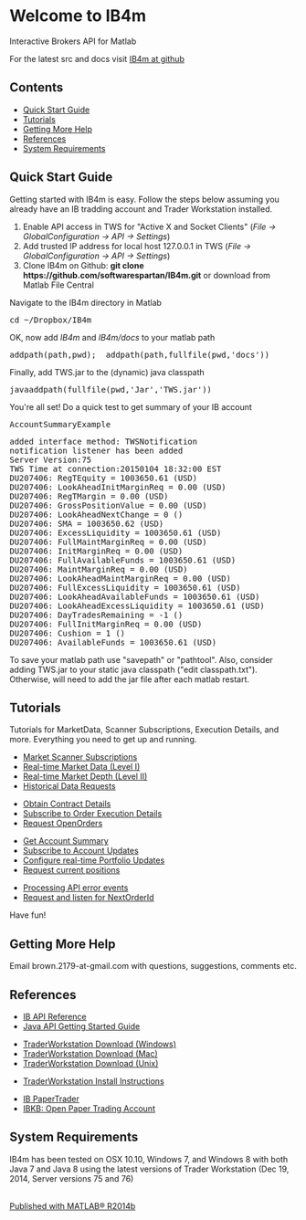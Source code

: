 <!DOCTYPE html
  PUBLIC "-//W3C//DTD HTML 4.01 Transitional//EN">
<html><head>
      <meta http-equiv="Content-Type" content="text/html; charset=utf-8">
      <link rel="stylesheet" type="text/css" href="README.css">
   <!--
This HTML was auto-generated from MATLAB code.
To make changes, update the MATLAB code and republish this document.
      --><title>Welcome to IB4m</title><meta name="generator" content="MATLAB 8.4"><link rel="schema.DC" href="http://purl.org/dc/elements/1.1/"><meta name="DC.date" content="2015-01-04"><meta name="DC.source" content="index.m"><style type="text/css">
  </style></head><body><div class="content"><h1>Welcome to IB4m</h1><!--introduction--><p>Interactive Brokers API for Matlab</p><p>For the latest src and docs visit <a href="http://softwarespartan.github.io/IB4m">IB4m at github</a></p><!--/introduction--><h2>Contents</h2><div><ul><li><a href="#1">Quick Start Guide</a></li><li><a href="#7">Tutorials</a></li><li><a href="#9">Getting More Help</a></li><li><a href="#10">References</a></li><li><a href="#11">System Requirements</a></li></ul></div><h2>Quick Start Guide<a name="1"></a></h2><p>Getting started with IB4m is easy.  Follow the steps below assuming you already have an IB tradding account and Trader Workstation installed.</p><div><ol><li>Enable API access in TWS for "Active X and Socket Clients" (<i>File -&gt; GlobalConfiguration -&gt; API -&gt; Settings</i>)</li><li>Add trusted IP address for local host 127.0.0.1 in TWS (<i>File -&gt; GlobalConfiguration -&gt; API -&gt; Settings</i>)</li><li>Clone IB4m on Github: <b>git clone https://github.com/softwarespartan/IB4m.git</b> or download from Matlab File Central</li></ol></div><p>Navigate to the IB4m directory in Matlab</p><pre class="codeinput">cd <span class="string">~/Dropbox/IB4m</span>
</pre><p>OK, now add <i>IB4m</i> and <i>IB4m/docs</i> to your matlab path</p><pre class="codeinput">addpath(path,pwd);  addpath(path,fullfile(pwd,<span class="string">'docs'</span>))
</pre><p>Finally, add TWS.jar to the (dynamic) java classpath</p><pre class="codeinput">javaaddpath(fullfile(pwd,<span class="string">'Jar'</span>,<span class="string">'TWS.jar'</span>))
</pre><p>You're all set!  Do a quick test to get summary of your IB account</p><pre class="codeinput">AccountSummaryExample
</pre><pre class="codeoutput">added interface method: TWSNotification
notification listener has been added
Server Version:75
TWS Time at connection:20150104 18:32:00 EST
DU207406: RegTEquity = 1003650.61 (USD)
DU207406: LookAheadInitMarginReq = 0.00 (USD)
DU207406: RegTMargin = 0.00 (USD)
DU207406: GrossPositionValue = 0.00 (USD)
DU207406: LookAheadNextChange = 0 ()
DU207406: SMA = 1003650.62 (USD)
DU207406: ExcessLiquidity = 1003650.61 (USD)
DU207406: FullMaintMarginReq = 0.00 (USD)
DU207406: InitMarginReq = 0.00 (USD)
DU207406: FullAvailableFunds = 1003650.61 (USD)
DU207406: MaintMarginReq = 0.00 (USD)
DU207406: LookAheadMaintMarginReq = 0.00 (USD)
DU207406: FullExcessLiquidity = 1003650.61 (USD)
DU207406: LookAheadAvailableFunds = 1003650.61 (USD)
DU207406: LookAheadExcessLiquidity = 1003650.61 (USD)
DU207406: DayTradesRemaining = -1 ()
DU207406: FullInitMarginReq = 0.00 (USD)
DU207406: Cushion = 1 ()
DU207406: AvailableFunds = 1003650.61 (USD)
</pre><p>To save your matlab path use "savepath" or "pathtool". Also, consider adding TWS.jar to your static java classpath ("edit classpath.txt"). Otherwise, will need to add the jar file after each matlab restart.</p><h2>Tutorials<a name="7"></a></h2><p>Tutorials for MarketData, Scanner Subscriptions, Execution Details, and more.  Everything you need to get up and running.</p><div><ul><li><a href="http://softwarespartan.github.io/IB4m/docs/html/ScannerSubscriptionExample.html">Market Scanner Subscriptions</a></li><li><a href="http://softwarespartan.github.io/IB4m/docs/html/MarketDataExample.html">Real-time Market Data (Level I)</a></li><li><a href="http://softwarespartan.github.io/IB4m/docs/html/MarketDepthExample.html">Real-time Market Depth (Level II)</a></li><li><a href="http://softwarespartan.github.io/IB4m/docs/html/HistoricalDataExample.html">Historical Data Requests</a></li></ul></div><div><ul><li><a href="http://softwarespartan.github.io/IB4m/docs/html/ContractDetailsExample.html">Obtain Contract Details</a></li><li><a href="http://softwarespartan.github.io/IB4m/docs/html/ExecutionDetailsExample.html">Subscribe to Order Execution Details</a></li><li><a href="http://softwarespartan.github.io/IB4m/docs/html/OpenOrdersExample.html">Request OpenOrders</a></li></ul></div><div><ul><li><a href="http://softwarespartan.github.io/IB4m/docs/html/AccountSummaryExample.html">Get Account Summary</a></li><li><a href="http://softwarespartan.github.io/IB4m/docs/html/AccountUpdatesExample.html">Subscribe to Account Updates</a></li><li><a href="http://softwarespartan.github.io/IB4m/docs/html/PortfolioUpdateExample.html">Configure real-time Portfolio Updates</a></li><li><a href="http://softwarespartan.github.io/IB4m/docs/html/PositionsExample.html">Request current positions</a></li></ul></div><div><ul><li><a href="http://softwarespartan.github.io/IB4m/docs/html/ErrorExample.html">Processing API error events</a></li><li><a href="http://softwarespartan.github.io/IB4m/docs/html/NextOrderIdExample.html">Request and listen for NextOrderId</a></li></ul></div><p>Have fun!</p><h2>Getting More Help<a name="9"></a></h2><p>Email brown.2179-at-gmail.com with questions, suggestions, comments etc.</p><h2>References<a name="10"></a></h2><div><ul><li><a href="http://www.interactivebrokers.com/download/newMark/PDFs/APIprintable.pdf">IB API Reference</a></li><li><a href="https://www.interactivebrokers.com/download/JavaAPIGettingStarted.pdf">Java API Getting Started Guide</a></li></ul></div><div><ul><li><a href="https://www.interactivebrokers.com/en/?f=%2Fen%2Fcontrol%2Fsystemstandalone.php%3Fos%3Dwin%26amp%3Bib_entity%3D">TraderWorkstation Download (Windows)</a></li><li><a href="https://www.interactivebrokers.com/en/?f=%2Fen%2Fcontrol%2Fsystemstandalone.php%3Fos%3Dmac%26amp%3Bib_entity%3D">TraderWorkstation Download (Mac)</a></li><li><a href="https://www.interactivebrokers.com/en/?f=%2Fen%2Fcontrol%2Fsystemstandalone.php%3Fos%3Dunix%26amp%3Bib_entity%3D">TraderWorkstation Download (Unix)</a></li></ul></div><div><ul><li><a href="https://www.interactivebrokers.com/en/?f=%2Fen%2Fsoftware%2FinstallationInstructions.php">TraderWorkstation Install Instructions</a></li></ul></div><div><ul><li><a href="https://www.interactivebrokers.com/en/index.php?f=tws&amp;p=papertrader">IB PaperTrader</a></li><li><a href="http://ibkb.interactivebrokers.com/node/663">IBKB: Open Paper Trading Account</a></li></ul></div><h2>System Requirements<a name="11"></a></h2><p>IB4m has been tested on OSX 10.10, Windows 7, and Windows 8 with both Java 7 and Java 8 using the latest versions of Trader Workstation (Dec 19, 2014, Server versions 75 and 76)</p><p class="footer"><br><a href="http://www.mathworks.com/products/matlab/">Published with MATLAB&reg; R2014b</a><br></p></div><!--
##### SOURCE BEGIN #####
%% Welcome to IB4m
%
% Interactive Brokers API for Matlab
%
% For the latest src and docs visit  
% <http://softwarespartan.github.io/IB4m IB4m at github>
%  

%% Quick Start Guide
%
% Getting started with IB4m is easy.  Follow the steps below assuming you already have an IB tradding account and Trader Workstation installed.
%
% # Enable API access in TWS for "Active X and Socket Clients" (_File -> GlobalConfiguration -> API -> Settings_)
% # Add trusted IP address for local host 127.0.0.1 in TWS (_File -> GlobalConfiguration -> API -> Settings_)
% # Clone IB4m on Github: *git clone https://github.com/softwarespartan/IB4m.git* or download from Matlab File Central

%% 
% Navigate to the IB4m directory in Matlab
cd ~/Dropbox/IB4m

%%
% OK, now add _IB4m_ and _IB4m/docs_ to your matlab path 
addpath(path,pwd);  addpath(path,fullfile(pwd,'docs'))

%%
% Finally, add TWS.jar to the (dynamic) java classpath
javaaddpath(fullfile(pwd,'Jar','TWS.jar'))

%%
% You're all set!  Do a quick test to get summary of your IB account
AccountSummaryExample 

%%
% To save your matlab path use "savepath" or "pathtool".  
% Also, consider adding TWS.jar to your static java classpath ("edit classpath.txt").  
% Otherwise, will need to add the jar file after each matlab restart.

%% Tutorials
%
% Tutorials for MarketData, Scanner Subscriptions, Execution Details, and more.  Everything you need to get up and running.
%
% * <http://softwarespartan.github.io/IB4m/docs/html/ScannerSubscriptionExample.html Market Scanner Subscriptions>
% * <http://softwarespartan.github.io/IB4m/docs/html/MarketDataExample.html Real-time Market Data (Level I)>
% * <http://softwarespartan.github.io/IB4m/docs/html/MarketDepthExample.html Real-time Market Depth (Level II)>
% * <http://softwarespartan.github.io/IB4m/docs/html/HistoricalDataExample.html Historical Data Requests>
%
% * <http://softwarespartan.github.io/IB4m/docs/html/ContractDetailsExample.html Obtain Contract Details>
% * <http://softwarespartan.github.io/IB4m/docs/html/ExecutionDetailsExample.html Subscribe to Order Execution Details>
% * <http://softwarespartan.github.io/IB4m/docs/html/OpenOrdersExample.html Request OpenOrders>
%
% * <http://softwarespartan.github.io/IB4m/docs/html/AccountSummaryExample.html Get Account Summary>
% * <http://softwarespartan.github.io/IB4m/docs/html/AccountUpdatesExample.html Subscribe to Account Updates>
% * <http://softwarespartan.github.io/IB4m/docs/html/PortfolioUpdateExample.html Configure real-time Portfolio Updates>
% * <http://softwarespartan.github.io/IB4m/docs/html/PositionsExample.html Request current positions>
%
% * <http://softwarespartan.github.io/IB4m/docs/html/ErrorExample.html Processing API error events>
% * <http://softwarespartan.github.io/IB4m/docs/html/NextOrderIdExample.html Request and listen for NextOrderId>
%%
% Have fun!

%% Getting More Help
% Email brown.2179-at-gmail.com with questions, suggestions, comments etc.  

%% References
%
% * <http://www.interactivebrokers.com/download/newMark/PDFs/APIprintable.pdf IB API Reference>
% * <https://www.interactivebrokers.com/download/JavaAPIGettingStarted.pdf Java API Getting Started Guide>
%
% * <https://www.interactivebrokers.com/en/?f=%2Fen%2Fcontrol%2Fsystemstandalone.php%3Fos%3Dwin%26amp%3Bib_entity%3D  TraderWorkstation Download (Windows)>
% * <https://www.interactivebrokers.com/en/?f=%2Fen%2Fcontrol%2Fsystemstandalone.php%3Fos%3Dmac%26amp%3Bib_entity%3D  TraderWorkstation Download (Mac)>
% * <https://www.interactivebrokers.com/en/?f=%2Fen%2Fcontrol%2Fsystemstandalone.php%3Fos%3Dunix%26amp%3Bib_entity%3D TraderWorkstation Download (Unix)>
%
% * <https://www.interactivebrokers.com/en/?f=%2Fen%2Fsoftware%2FinstallationInstructions.php TraderWorkstation Install Instructions>
%
% * <https://www.interactivebrokers.com/en/index.php?f=tws&p=papertrader IB PaperTrader>
% * <http://ibkb.interactivebrokers.com/node/663 IBKB: Open Paper Trading Account>

%% System Requirements 
%
% IB4m has been tested on OSX 10.10, Windows 7, and Windows 8 with both Java 7 and Java 8 using the latest versions of Trader Workstation (Dec 19, 2014, Server versions 75 and 76)
##### SOURCE END #####
--></body></html>
